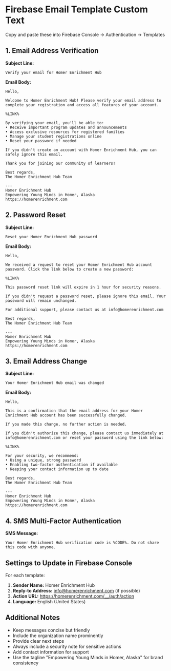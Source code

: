 # Firebase Email Template Custom Text

Copy and paste these into Firebase Console → Authentication → Templates

## 1. Email Address Verification

**Subject Line:**
```
Verify your email for Homer Enrichment Hub
```

**Email Body:**
```
Hello,

Welcome to Homer Enrichment Hub! Please verify your email address to complete your registration and access all features of your account.

%LINK%

By verifying your email, you'll be able to:
• Receive important program updates and announcements
• Access exclusive resources for registered families
• Manage your student registrations online
• Reset your password if needed

If you didn't create an account with Homer Enrichment Hub, you can safely ignore this email.

Thank you for joining our community of learners!

Best regards,
The Homer Enrichment Hub Team

---
Homer Enrichment Hub
Empowering Young Minds in Homer, Alaska
https://homerenrichment.com
```

## 2. Password Reset

**Subject Line:**
```
Reset your Homer Enrichment Hub password
```

**Email Body:**
```
Hello,

We received a request to reset your Homer Enrichment Hub account password. Click the link below to create a new password:

%LINK%

This password reset link will expire in 1 hour for security reasons.

If you didn't request a password reset, please ignore this email. Your password will remain unchanged.

For additional support, please contact us at info@homerenrichment.com

Best regards,
The Homer Enrichment Hub Team

---
Homer Enrichment Hub
Empowering Young Minds in Homer, Alaska
https://homerenrichment.com
```

## 3. Email Address Change

**Subject Line:**
```
Your Homer Enrichment Hub email was changed
```

**Email Body:**
```
Hello,

This is a confirmation that the email address for your Homer Enrichment Hub account has been successfully changed.

If you made this change, no further action is needed.

If you didn't authorize this change, please contact us immediately at info@homerenrichment.com or reset your password using the link below:

%LINK%

For your security, we recommend:
• Using a unique, strong password
• Enabling two-factor authentication if available
• Keeping your contact information up to date

Best regards,
The Homer Enrichment Hub Team

---
Homer Enrichment Hub
Empowering Young Minds in Homer, Alaska
https://homerenrichment.com
```

## 4. SMS Multi-Factor Authentication

**SMS Message:**
```
Your Homer Enrichment Hub verification code is %CODE%. Do not share this code with anyone.
```

## Settings to Update in Firebase Console

For each template:

1. **Sender Name:** Homer Enrichment Hub
2. **Reply-to Address:** info@homerenrichment.com (if possible)
3. **Action URL:** https://homerenrichment.com/__/auth/action
4. **Language:** English (United States)

## Additional Notes

- Keep messages concise but friendly
- Include the organization name prominently
- Provide clear next steps
- Always include a security note for sensitive actions
- Add contact information for support
- Use the tagline "Empowering Young Minds in Homer, Alaska" for brand consistency
